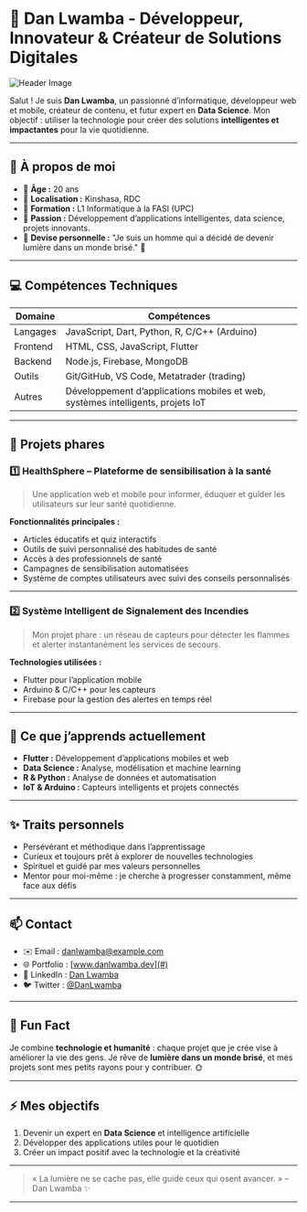 # 🌟 Dan Lwamba - Développeur, Innovateur & Créateur de Solutions Digitales

![Header Image](https://images.unsplash.com/photo-1522202176988-66273c2fd55f?fit=crop&w=1200&q=80)

Salut ! Je suis **Dan Lwamba**, un passionné d’informatique, développeur web et mobile, créateur de contenu, et futur expert en **Data Science**. Mon objectif : utiliser la technologie pour créer des solutions **intelligentes et impactantes** pour la vie quotidienne.  

---

## 🧠 À propos de moi

- 🔹 **Âge :** 20 ans  
- 🔹 **Localisation :** Kinshasa, RDC  
- 🔹 **Formation :** L1 Informatique à la FASI (UPC)  
- 🔹 **Passion :** Développement d’applications intelligentes, data science, projets innovants.  
- 🔹 **Devise personnelle :** "Je suis un homme qui a décidé de devenir lumière dans un monde brisé." 🌟  

---

## 💻 Compétences Techniques

| Domaine | Compétences |
|---------|-------------|
| Langages | JavaScript, Dart, Python, R, C/C++ (Arduino) |
| Frontend | HTML, CSS, JavaScript, Flutter |
| Backend | Node.js, Firebase, MongoDB |
| Outils | Git/GitHub, VS Code, Metatrader (trading) |
| Autres | Développement d’applications mobiles et web, systèmes intelligents, projets IoT |

---

## 🚀 Projets phares

### 1️⃣ HealthSphere – Plateforme de sensibilisation à la santé
> Une application web et mobile pour informer, éduquer et guider les utilisateurs sur leur santé quotidienne.  

**Fonctionnalités principales :**
- Articles éducatifs et quiz interactifs  
- Outils de suivi personnalisé des habitudes de santé  
- Accès à des professionnels de santé  
- Campagnes de sensibilisation automatisées  
- Système de comptes utilisateurs avec suivi des conseils personnalisés  

---

### 2️⃣ Système Intelligent de Signalement des Incendies
> Mon projet phare : un réseau de capteurs pour détecter les flammes et alerter instantanément les services de secours.  

**Technologies utilisées :**
- Flutter pour l’application mobile  
- Arduino & C/C++ pour les capteurs  
- Firebase pour la gestion des alertes en temps réel  

---

## 🌱 Ce que j’apprends actuellement

- **Flutter :** Développement d’applications mobiles et web  
- **Data Science :** Analyse, modélisation et machine learning  
- **R & Python :** Analyse de données et automatisation  
- **IoT & Arduino :** Capteurs intelligents et projets connectés  

---

## ✨ Traits personnels

- Persévérant et méthodique dans l’apprentissage  
- Curieux et toujours prêt à explorer de nouvelles technologies  
- Spirituel et guidé par mes valeurs personnelles  
- Mentor pour moi-même : je cherche à progresser constamment, même face aux défis  

---

## 📫 Contact

- ✉️ Email : danlwamba@example.com  
- 🌐 Portfolio : [www.danlwamba.dev](#)  
- 📱 LinkedIn : [Dan Lwamba](https://www.linkedin.com)  
- 🐦 Twitter : [@DanLwamba](https://twitter.com)  

---

## 🌟 Fun Fact
Je combine **technologie et humanité** : chaque projet que je crée vise à améliorer la vie des gens. Je rêve de **lumière dans un monde brisé**, et mes projets sont mes petits rayons pour y contribuer. 🌞

---

## ⚡ Mes objectifs
1. Devenir un expert en **Data Science** et intelligence artificielle  
2. Développer des applications utiles pour le quotidien  
3. Créer un impact positif avec la technologie et la créativité  

---

> « La lumière ne se cache pas, elle guide ceux qui osent avancer. » – Dan Lwamba ✨

---
